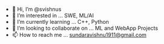 - 👋 Hi, I’m @svishnus
- 👀 I’m interested in ... SWE, ML/AI
- 🌱 I’m currently learning ... C++, Python
- 💞️ I’m looking to collaborate on ... ML and WebApp Projects
- 📫 How to reach me ... sundaravishnu1911@gmail.com

<!---
svishnus/svishnus is a ✨ special ✨ repository because its `README.md` (this file) appears on your GitHub profile.
You can click the Preview link to take a look at your changes.
--->
